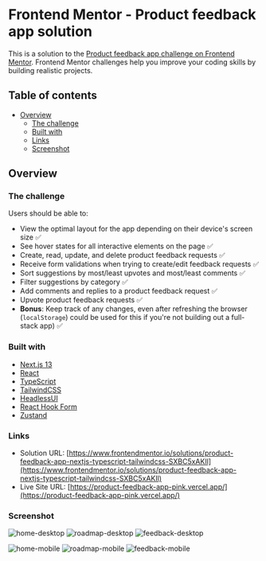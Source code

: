 # Frontend Mentor - Product feedback app solution

This is a solution to the [Product feedback app challenge on Frontend Mentor](https://www.frontendmentor.io/challenges/product-feedback-app-wbvUYqjR6). Frontend Mentor challenges help you improve your coding skills by building realistic projects.

## Table of contents

- [Overview](#overview)
  - [The challenge](#the-challenge)
  - [Built with](#built-with)
  - [Links](#links)
  - [Screenshot](#screenshot)

## Overview

### The challenge

Users should be able to:

- View the optimal layout for the app depending on their device's screen size ✅
- See hover states for all interactive elements on the page ✅
- Create, read, update, and delete product feedback requests ✅
- Receive form validations when trying to create/edit feedback requests ✅
- Sort suggestions by most/least upvotes and most/least comments ✅
- Filter suggestions by category ✅
- Add comments and replies to a product feedback request ✅
- Upvote product feedback requests ✅
- **Bonus**: Keep track of any changes, even after refreshing the browser (`localStorage`) could be used for this if you're not building out a full-stack app) ✅

### Built with

- [Next.js 13](https://nextjs.org/)
- [React](https://reactjs.org/)
- [TypeScript](https://www.typescriptlang.org/)
- [TailwindCSS](https://tailwindcss.com/)
- [HeadlessUI](https://headlessui.com/)
- [React Hook Form](https://react-hook-form.com/)
- [Zustand](https://github.com/pmndrs/zustand)

### Links

- Solution URL: [https://www.frontendmentor.io/solutions/product-feedback-app-nextjs-typescript-tailwindcss-SXBC5xAKIl](https://www.frontendmentor.io/solutions/product-feedback-app-nextjs-typescript-tailwindcss-SXBC5xAKIl)
- Live Site URL: [https://product-feedback-app-pink.vercel.app/](https://product-feedback-app-pink.vercel.app/)

### Screenshot

![home-desktop](./screenshots/home-desktop.png)
![roadmap-desktop](./screenshots/roadmap-desktop.png)
![feedback-desktop](./screenshots/feedback-desktop.png)

![home-mobile](./screenshots/home-mobile.png)
![roadmap-mobile](./screenshots/roadmap-mobile.png)
![feedback-mobile](./screenshots/feedback-mobile.png)
